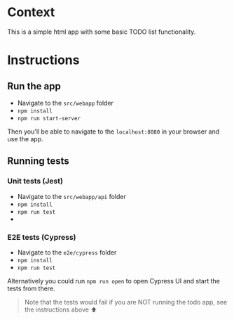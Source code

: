 # Context
This is a simple html app with some basic TODO list functionality. 

# Instructions
## Run the app
- Navigate to the `src/webapp` folder
- `npm install`
- `npm run start-server`

Then you'll be able to navigate to the `localhost:8080` in your browser and use the app.

## Running tests
### Unit tests (Jest)
- Navigate to the `src/webapp/api` folder
- `npm install`
- `npm run test`
- 
### E2E tests (Cypress)
- Navigate to the `e2e/cypress` folder
- `npm install`
- `npm run test`

Alternatively you could run `npm run open` to open Cypress UI and start the tests from there.
> Note that the tests would fail if you are NOT running the todo app, see the instructions above ⬆️ 